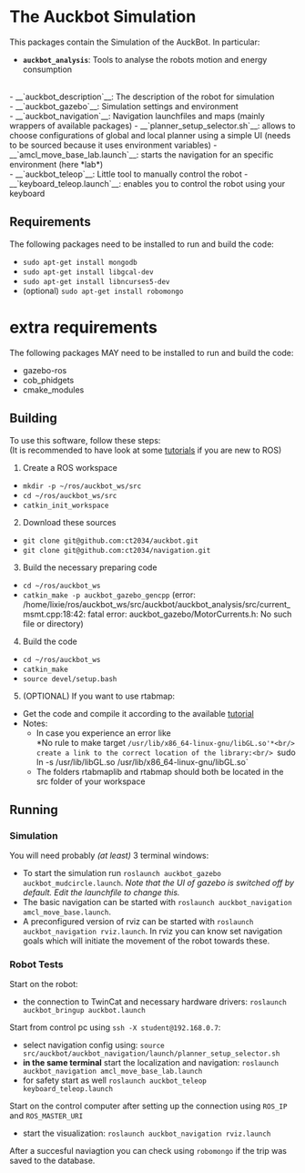 The Auckbot Simulation
===========

This packages contain the Simulation of the AuckBot. In particular:

- __`auckbot_analysis`__: Tools to analyse the robots motion and energy consumption
<br/>
- __`auckbot_description`__: The description of the robot for simulation
<br/>
- __`auckbot_gazebo`__: Simulation settings and environment
<br/>
- __`auckbot_navigation`__: Navigation launchfiles and maps (mainly wrappers of available packages)
  - __`planner_setup_selector.sh`__: allows to choose configurations of global and local planner using a simple UI (needs to be sourced because it uses environment variables)
  - __`amcl_move_base_lab.launch`__: starts the navigation for an specific environment (here *lab*)
<br/>
- __`auckbot_teleop`__: Little tool to manually control the robot
  - __`keyboard_teleop.launch`__: enables you to control the robot using your keyboard

## Requirements

The following packages need to be installed to run and build the code:<br/>
- `sudo apt-get install mongodb`<br/>
- `sudo apt-get install libgcal-dev`<br/>
- `sudo apt-get install libncurses5-dev`<br/>
- (optional) `sudo apt-get install robomongo`<br/>

# extra requirements
The following packages MAY need to be installed to run and build the code:<br/>
- gazebo-ros <br/>
- cob_phidgets <br/>
- cmake_modules <br/>

## Building

To use this software, follow these steps:<br/>
(It is recommended to have look at some [tutorials](http://wiki.ros.org/ROS/Tutorials) if you are new to ROS)

1. Create a ROS workspace
  - `mkdir -p ~/ros/auckbot_ws/src`
  - `cd ~/ros/auckbot_ws/src`
  - `catkin_init_workspace`
  
2. Download these sources
  - `git clone git@github.com:ct2034/auckbot.git`
  - `git clone git@github.com:ct2034/navigation.git`

3. Build the necessary preparing code
  - `cd ~/ros/auckbot_ws`
  - `catkin_make -p auckbot_gazebo_gencpp`  (error: /home/lixie/ros/auckbot_ws/src/auckbot/auckbot_analysis/src/current_msmt.cpp:18:42: fatal error: auckbot_gazebo/MotorCurrents.h: No such file or directory)
  
4. Build the code
  - `cd ~/ros/auckbot_ws`
  - `catkin_make`
  - `source devel/setup.bash`

5. (OPTIONAL) If you want to use rtabmap:
  - Get the code and compile it according to the available [tutorial](https://code.google.com/p/rtabmap/wiki/Installation#ROS_version)
  - Notes:
    - In case you experience an error like <br/>
    *No rule to make target `/usr/lib/x86_64-linux-gnu/libGL.so'*<br/>
    create a link to the correct location of the library:<br/>
    `sudo ln -s /usr/lib/libGL.so /usr/lib/x86_64-linux-gnu/libGL.so`
    - The folders rtabmaplib and rtabmap should both be located in the src folder of your workspace
    
## Running

### Simulation

You will need probably *(at least)* 3 terminal windows:
- To start the simulation run `roslaunch auckbot_gazebo auckbot_mudcircle.launch`. *Note that the UI of gazebo is switched off by default. Edit the launchfile to change this.* <br/>
- The basic navigation can be started with `roslaunch auckbot_navigation amcl_move_base.launch`. <br/>
- A preconfigured version of rviz can be started with `roslaunch auckbot_navigation rviz.launch`. In rviz you can know set navigation goals which will initiate the movement of the robot towards these.<br/>

### Robot Tests

Start on the robot:
- the connection to TwinCat and necessary hardware drivers: `roslaunch auckbot_bringup auckbot.launch` <br/>

Start from control pc using `ssh -X student@192.168.0.7`:
- select navigation config using: `source src/auckbot/auckbot_navigation/launch/planner_setup_selector.sh`
- **in the same terminal** start the localization and navigation: `roslaunch auckbot_navigation amcl_move_base_lab.launch`
- for safety start as well `roslaunch auckbot_teleop keyboard_teleop.launch`

Start on the control computer after setting up the connection using `ROS_IP` and `ROS_MASTER_URI`
- start the visualization: `roslaunch auckbot_navigation rviz.launch`

After a succesful naviagtion you can check using `robomongo` if the trip was saved to the database.




